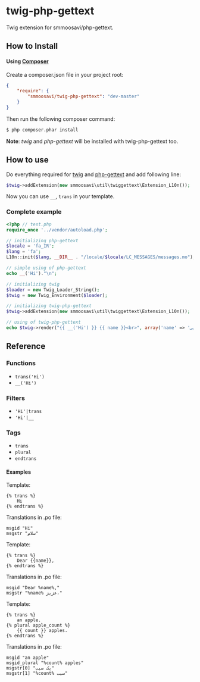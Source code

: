 twig-php-gettext
================

Twig extension for smmoosavi/php-gettext.

## How to Install

#### Using [Composer](http://getcomposer.org/)

Create a composer.json file in your project root:

```json
{
    "require": {
        "smmoosavi/twig-php-gettext": "dev-master"
    }
}
```

Then run the following composer command:

```bash
$ php composer.phar install
```
**Note**: *twig* and *php-gettext* will be installed with twig-php-gettext too.

## How to use

Do everything required for [twig](http://twig.sensiolabs.org/doc/intro.html) and [php-gettext](https://github.com/smmoosavi/php-gettext) and add following line:

```php
$twig->addExtension(new smmoosavi\util\twiggettext\Extension_L10n());
```

Now you can use `__`, `trans` in your template.
### Complete example

```php
<?php // test.php
require_once '../vendor/autoload.php';

// initializing php-gettext
$locale = 'fa_IR';
$lang = 'fa';
L10n::init($lang, __DIR__ . "/locale/$locale/LC_MESSAGES/messages.mo");

// simple using of php-gettext
echo __('Hi')."\n";

// initializing twig
$loader = new Twig_Loader_String();
$twig = new Twig_Environment($loader);

// initializing twig-php-gettext
$twig->addExtension(new smmoosavi\util\twiggettext\Extension_L10n());

// using of twig-php-gettext
echo $twig->render("{{ __('Hi') }} {{ name }}<br>", array('name' => 'علی'));
```
## Reference

### Functions

* `trans('Hi')`
* `__('Hi')`

### Filters

* `'Hi'|trans`
* `'Hi'|__`

### Tags

* `trans`
* `plural`
* `endtrans`

#### Examples
Template:
```
{% trans %}
    Hi
{% endtrans %}
```
Translations in .po file:
```
msgid "Hi"
msgstr "سلام"
```

Template:
```
{% trans %}
    Dear {{name}},
{% endtrans %}
```
Translations in .po file:
```
msgid "Dear %name%,"
msgstr "%name% عزیز،"
```

Template:
```
{% trans %}
    an apple.
{% plural apple_count %}
    {{ count }} apples.
{% endtrans %}
```
Translations in .po file:
```
msgid "an apple"
msgid_plural "%count% apples"
msgstr[0] "یک سیب"
msgstr[1] "%count% سیب"
```
